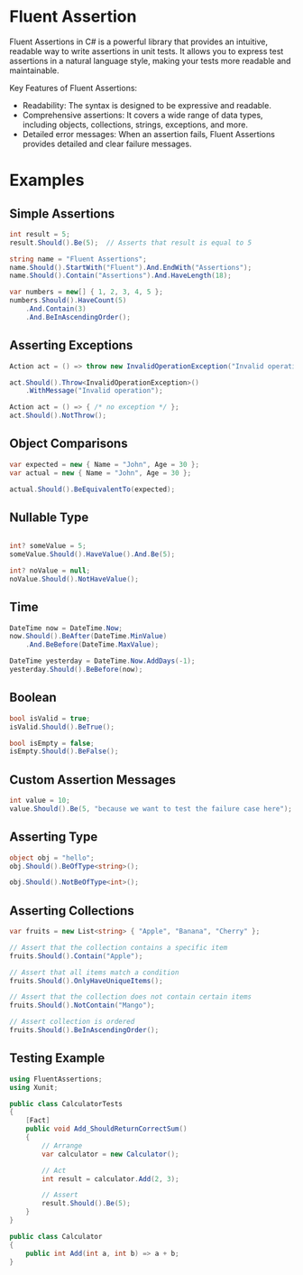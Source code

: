 # Fluent Assertion

Fluent Assertions in C# is a powerful library that provides an intuitive, readable way to write assertions in unit tests. It allows you to express test assertions in a natural language style, making your tests more readable and maintainable. 

Key Features of Fluent Assertions:
- Readability: The syntax is designed to be expressive and readable.
- Comprehensive assertions: It covers a wide range of data types, including objects, collections, strings, exceptions, and more.
- Detailed error messages: When an assertion fails, Fluent Assertions provides detailed and clear failure messages.

# Examples

## Simple Assertions

```csharp
int result = 5;
result.Should().Be(5);  // Asserts that result is equal to 5
```

```csharp
string name = "Fluent Assertions";
name.Should().StartWith("Fluent").And.EndWith("Assertions");
name.Should().Contain("Assertions").And.HaveLength(18);
```

```csharp
var numbers = new[] { 1, 2, 3, 4, 5 };
numbers.Should().HaveCount(5)
    .And.Contain(3)
    .And.BeInAscendingOrder();
```

## Asserting Exceptions

```csharp
Action act = () => throw new InvalidOperationException("Invalid operation");

act.Should().Throw<InvalidOperationException>()
    .WithMessage("Invalid operation");
```

```csharp
Action act = () => { /* no exception */ };
act.Should().NotThrow();
```

## Object Comparisons

```csharp
var expected = new { Name = "John", Age = 30 };
var actual = new { Name = "John", Age = 30 };

actual.Should().BeEquivalentTo(expected);
```

## Nullable Type

```csharp

int? someValue = 5;
someValue.Should().HaveValue().And.Be(5);

int? noValue = null;
noValue.Should().NotHaveValue();
```

## Time

```csharp
DateTime now = DateTime.Now;
now.Should().BeAfter(DateTime.MinValue)
    .And.BeBefore(DateTime.MaxValue);

DateTime yesterday = DateTime.Now.AddDays(-1);
yesterday.Should().BeBefore(now);
```

## Boolean

```csharp
bool isValid = true;
isValid.Should().BeTrue();

bool isEmpty = false;
isEmpty.Should().BeFalse();
```

## Custom Assertion Messages

```csharp
int value = 10;
value.Should().Be(5, "because we want to test the failure case here");
```

## Asserting Type

```csharp
object obj = "hello";
obj.Should().BeOfType<string>();

obj.Should().NotBeOfType<int>();
```

## Asserting Collections

```csharp
var fruits = new List<string> { "Apple", "Banana", "Cherry" };

// Assert that the collection contains a specific item
fruits.Should().Contain("Apple");

// Assert that all items match a condition
fruits.Should().OnlyHaveUniqueItems();

// Assert that the collection does not contain certain items
fruits.Should().NotContain("Mango");

// Assert collection is ordered
fruits.Should().BeInAscendingOrder();
```

## Testing Example

```csharp
using FluentAssertions;
using Xunit;

public class CalculatorTests
{
    [Fact]
    public void Add_ShouldReturnCorrectSum()
    {
        // Arrange
        var calculator = new Calculator();

        // Act
        int result = calculator.Add(2, 3);

        // Assert
        result.Should().Be(5);
    }
}

public class Calculator
{
    public int Add(int a, int b) => a + b;
}
```
